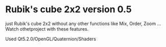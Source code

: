 # Rubik's cube 2x2 version 0.5
just Rubik's cube 2x2 without any other functions like Mix, Order, Zoom ...
Watch othetproject with these features.

Used Qt5.2.0/OpenGL/Quaternion/Shaders

